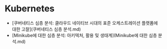 # Kubernetes 

- [쿠버네티스 심층 분석: 클라우드 네이티브 시대의 표준 오케스트레이션 플랫폼에 대한 고찰](쿠버네티스 심층 분석.md)
- [Minikube에 대한 심층 분석: 아키텍처, 활용 및 생태계](Minikube에 대한 심층 분석.md)
